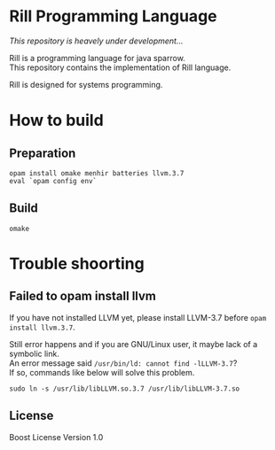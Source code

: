 # Rill Programming Language

*This repository is heavely under development...*

Rill is a programming language for java sparrow.  
This repository contains the implementation of Rill language.

Rill is designed for systems programming.


# How to build
## Preparation
```
opam install omake menhir batteries llvm.3.7
eval `opam config env`
```

## Build
`omake`


# Trouble shoorting
## Failed to opam install llvm

If you have not installed LLVM yet, please install LLVM-3.7 before `opam install llvm.3.7`.

Still error happens and if you are GNU/Linux user, it maybe lack of a symbolic link.  
An error message said `/usr/bin/ld: cannot find -lLLVM-3.7`?  
If so, commands like below will solve this problem.
```
sudo ln -s /usr/lib/libLLVM.so.3.7 /usr/lib/libLLVM-3.7.so
```


## License
Boost License Version 1.0
